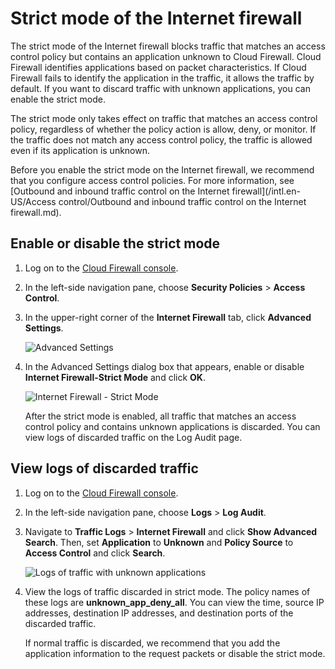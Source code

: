 # Strict mode of the Internet firewall

The strict mode of the Internet firewall blocks traffic that matches an access control policy but contains an application unknown to Cloud Firewall. Cloud Firewall identifies applications based on packet characteristics. If Cloud Firewall fails to identify the application in the traffic, it allows the traffic by default. If you want to discard traffic with unknown applications, you can enable the strict mode.

The strict mode only takes effect on traffic that matches an access control policy, regardless of whether the policy action is allow, deny, or monitor. If the traffic does not match any access control policy, the traffic is allowed even if its application is unknown.

Before you enable the strict mode on the Internet firewall, we recommend that you configure access control policies. For more information, see [Outbound and inbound traffic control on the Internet firewall](/intl.en-US/Access control/Outbound and inbound traffic control on the Internet firewall.md).

## Enable or disable the strict mode

1.  Log on to the [Cloud Firewall console](https://yundun.console.aliyun.com/?p=cfwnext).

2.  In the left-side navigation pane, choose **Security Policies** \> **Access Control**.

3.  In the upper-right corner of the **Internet Firewall** tab, click **Advanced Settings**.

    ![Advanced Settings](https://static-aliyun-doc.oss-cn-hangzhou.aliyuncs.com/assets/img/en-US/5893068951/p94528.png)

4.  In the Advanced Settings dialog box that appears, enable or disable **Internet Firewall-Strict Mode** and click **OK**.

    ![Internet Firewall - Strict Mode](https://static-aliyun-doc.oss-cn-hangzhou.aliyuncs.com/assets/img/en-US/5893068951/p94502.png)

    After the strict mode is enabled, all traffic that matches an access control policy and contains unknown applications is discarded. You can view logs of discarded traffic on the Log Audit page.


## View logs of discarded traffic

1.  Log on to the [Cloud Firewall console](https://yundun.console.aliyun.com/?p=cfwnext).

2.  In the left-side navigation pane, choose **Logs** \> **Log Audit**.

3.  Navigate to **Traffic Logs** \> **Internet Firewall** and click **Show Advanced Search**. Then, set **Application** to **Unknown** and **Policy Source** to **Access Control** and click **Search**.

    ![Logs of traffic with unknown applications](https://static-aliyun-doc.oss-cn-hangzhou.aliyuncs.com/assets/img/en-US/5893068951/p94537.png)

4.  View the logs of traffic discarded in strict mode. The policy names of these logs are **unknown\_app\_deny\_all**. You can view the time, source IP addresses, destination IP addresses, and destination ports of the discarded traffic.

    If normal traffic is discarded, we recommend that you add the application information to the request packets or disable the strict mode.


